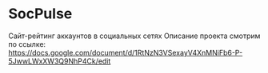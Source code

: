 # SocPulse
Сайт-рейтинг аккаунтов в социальных сетях
Описание проекта смотрим по ссылке: https://docs.google.com/document/d/1RtNzN3VSexayV4XnMNiFb6-P-5JwwLWxXW3Q9NhP4Ck/edit
